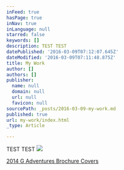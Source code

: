 ```yaml
---
inFeed: true
hasPage: true
inNav: true
inLanguage: null
starred: false
keywords: []
description: TEST TEST
datePublished: '2016-03-09T07:12:07.645Z'
dateModified: '2016-03-09T07:11:48.875Z'
title: My Work
author: []
authors: []
publisher:
  name: null
  domain: null
  url: null
  favicon: null
sourcePath: _posts/2016-03-09-my-work.md
published: true
url: my-work/index.html
_type: Article

---
```

TEST TEST
![](https://the-grid-user-content.s3-us-west-2.amazonaws.com/a6a771e1-afb0-4d63-bc5d-28d9ee37fe4a.jpg)

[2014 G Adventures Brochure Covers][0]

[0]: https://www.behance.net/gallery/20895031/2014-G-Adventures-Brochure-Covers